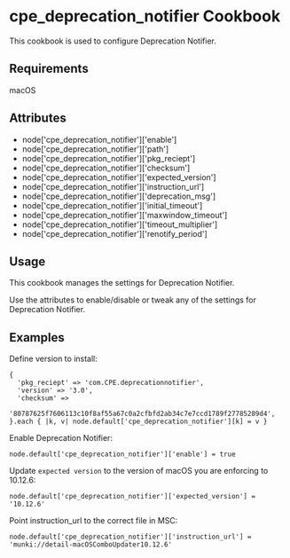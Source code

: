 cpe_deprecation_notifier Cookbook
=================================
This cookbook is used to configure Deprecation Notifier.

Requirements
------------
macOS

Attributes
----------
* node['cpe_deprecation_notifier']['enable']
* node['cpe_deprecation_notifier']['path']
* node['cpe_deprecation_notifier']['pkg_reciept']
* node['cpe_deprecation_notifier']['checksum']
* node['cpe_deprecation_notifier']['expected_version']
* node['cpe_deprecation_notifier']['instruction_url']
* node['cpe_deprecation_notifier']['deprecation_msg']
* node['cpe_deprecation_notifier']['initial_timeout']
* node['cpe_deprecation_notifier']['maxwindow_timeout']
* node['cpe_deprecation_notifier']['timeout_multiplier']
* node['cpe_deprecation_notifier']['renotify_period']

Usage
-----
This cookbook manages the settings for Deprecation Notifier.

Use the attributes to enable/disable or tweak any of the settings for
Deprecation Notifier.

Examples
--------
Define version to install:

```
{
  'pkg_reciept' => 'com.CPE.deprecationnotifier',
  'version' => '3.0',
  'checksum' =>
    '80787625f7606113c10f8af55a67c0a2cfbfd2ab34c7e7ccd1789f27785289d4',
}.each { |k, v| node.default['cpe_deprecation_notifier'][k] = v }
```

Enable Deprecation Notifier:

```
node.default['cpe_deprecation_notifier']['enable'] = true
```

Update `expected version` to the version of macOS you are enforcing to 10.12.6:

```
node.default['cpe_deprecation_notifier']['expected_version'] = '10.12.6'
```

Point instruction_url to the correct file in MSC:

```
node.default['cpe_deprecation_notifier']['instruction_url'] = 'munki://detail-macOSComboUpdater10.12.6'
```

